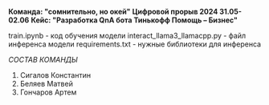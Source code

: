 **Команда: "сомнительно, но окей"**
**Цифровой прорыв 2024 31.05-02.06**
**Кейс: "Разработка QnA бота Тинькофф Помощь – Бизнес"**

train.ipynb - код обучения модели 
interact_llama3_llamacpp.py - файл инференса модели 
requirements.txt - нужные библиотеки для инференса 




*СОСТАВ КОМАНДЫ*
1) Сигалов Константин
2) Беляев Матвей
3) Гончаров Артем
